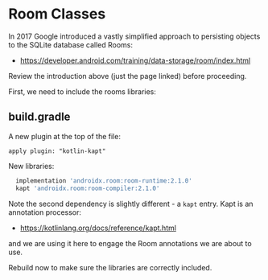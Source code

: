 # Room Classes

In 2017 Google introduced a vastly simplified approach to persisting objects to the SQLite database called Rooms:

- <https://developer.android.com/training/data-storage/room/index.html>

Review the introduction above (just the page linked) before proceeding.

First, we need to include the rooms libraries:

## build.gradle

A new plugin at the top of the file:

~~~
apply plugin: "kotlin-kapt"
~~~


New libraries:

~~~gradle
  implementation 'androidx.room:room-runtime:2.1.0'
  kapt 'androidx.room:room-compiler:2.1.0'
~~~

Note the second dependency is slightly different - a `kapt` entry. Kapt is an annotation processor:

- <https://kotlinlang.org/docs/reference/kapt.html>

and we are using it here to engage the Room annotations we are about to use.

Rebuild now to make sure the libraries are correctly included.